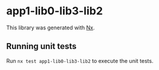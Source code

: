 # app1-lib0-lib3-lib2

This library was generated with [Nx](https://nx.dev).

## Running unit tests

Run `nx test app1-lib0-lib3-lib2` to execute the unit tests.
